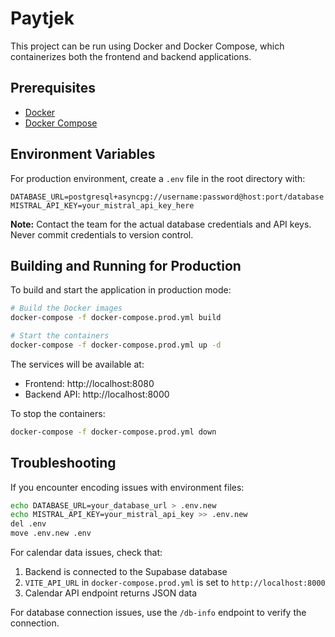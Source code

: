 # Paytjek

This project can be run using Docker and Docker Compose, which containerizes both the frontend and backend applications.

## Prerequisites

- [Docker](https://docs.docker.com/get-docker/)
- [Docker Compose](https://docs.docker.com/compose/install/)

## Environment Variables

For production environment, create a `.env` file in the root directory with:

```
DATABASE_URL=postgresql+asyncpg://username:password@host:port/database
MISTRAL_API_KEY=your_mistral_api_key_here
```

**Note:** Contact the team for the actual database credentials and API keys. Never commit credentials to version control.

## Building and Running for Production

To build and start the application in production mode:

```bash
# Build the Docker images
docker-compose -f docker-compose.prod.yml build

# Start the containers
docker-compose -f docker-compose.prod.yml up -d
```

The services will be available at:
- Frontend: http://localhost:8080
- Backend API: http://localhost:8000

To stop the containers:

```bash
docker-compose -f docker-compose.prod.yml down
```

## Troubleshooting

If you encounter encoding issues with environment files:

```bash
echo DATABASE_URL=your_database_url > .env.new
echo MISTRAL_API_KEY=your_mistral_api_key >> .env.new
del .env
move .env.new .env
```

For calendar data issues, check that:
1. Backend is connected to the Supabase database
2. `VITE_API_URL` in `docker-compose.prod.yml` is set to `http://localhost:8000`
3. Calendar API endpoint returns JSON data

For database connection issues, use the `/db-info` endpoint to verify the connection.
